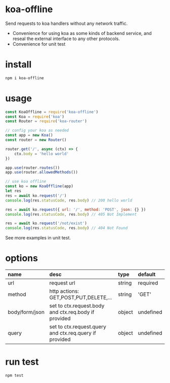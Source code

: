 # koa-offline
Send requests to koa handlers without any network traffic.
  * Convenience for using koa as some kinds of backend service, and reseal the external interface to any other protocols.
  * Convenience for unit test

# install

```bash
npm i koa-offline
```

# usage

```js
const KoaOffline = require('koa-offline')
const Koa = require('koa')
const Router = require('koa-router')

// config your koa as needed
const app = new Koa()
const router = new Router()

router.get('/', async (ctx) => {
	ctx.body = 'hello world'
})

app.use(router.routes())
app.use(router.allowedMethods())

// use koa offline
const ko = new KoaOffline(app)
let res
res = await ko.request('/')
console.log(res.statusCode, res.body) // 200 hello world

res = await ko.request({ url: '/', method: 'POST', json: {} })
console.log(res.statusCode, res.body) // 405 Not Implement

res = await ko.request('/not/exist')
console.log(res.statusCode, res.body) // 404 Not Found
```

See more examples in unit test.

# options

| name | desc | type | default |
|:----|:----|:----|:----|
| url | request url | string | required |
| method | http actions: GET,POST,PUT,DELETE,... | string | 'GET' |
| body/form/json | set to ctx.request.body and ctx.req.body if provided | object | undefined |
| query | set to ctx.request.query and ctx.req.query if provided | object | undefined |

# run test

```bash
npm test
```
